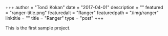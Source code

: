 +++
author = "Tonći Kokan"
date = "2017-04-01"
description = ""
featured = "ranger-title.png"
featuredalt = "Ranger"
featuredpath = "/img/ranger"
linktitle = ""
title = "Ranger"
type = "post"
+++

This is the first sample project.
